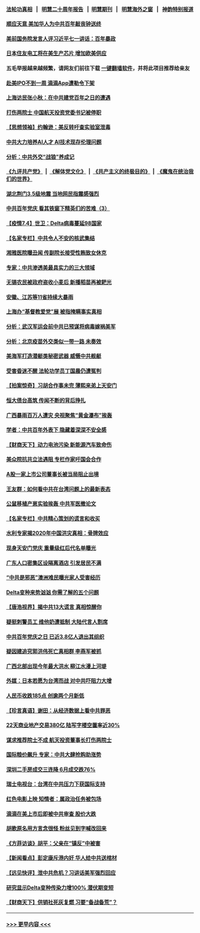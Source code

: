 #### [法轮功真相](https://github.com/gfw-breaker/truth/blob/master/README.md?t=0) &nbsp;&nbsp;|&nbsp;&nbsp; [明慧二十周年报告](https://github.com/gfw-breaker/mh-reports/blob/master/README.md?t=0) &nbsp;&nbsp;|&nbsp;&nbsp;[明慧期刊](https://github.com/gfw-breaker/mh-qikan) &nbsp;&nbsp;|&nbsp;&nbsp; [明慧海外之窗](https://github.com/gfw-breaker/mh-news/blob/master/README.md?t=0) &nbsp;&nbsp;|&nbsp;&nbsp; [神韵特别报道](https://github.com/gfw-breaker/mh-news/blob/master/shenyun.md?t=0)
#### [顺应天意 美加华人为中共百年敲丧钟送终](../pages/nsc413/n13066942.md?t=07050302) 
#### [美前国务院发言人评习近平七一讲话：百年暴政](../pages/nsc413/n13066986.md?t=07050302) 
#### [日本住友电工将在美生产芯片 增加欧美供应](../pages/nsc413/n13066864.md?t=07050302) 
#### 五毛举报越来越频繁，请网友们前往下载 [一键翻墙软件](https://github.com/gfw-breaker/ssr-accounts)，并将此项目推荐给亲友
#### [赴美IPO不到一周 滴滴App遭勒令下架](../pages/nsc413/n13066826.md?t=07050302) 
#### [上海访民张小秋：在中共建党百年之日的遭遇](../pages/nsc413/n13066384.md?t=07050302) 
#### [打伤两院士 中国航天投资党委书记被停职](../pages/nsc413/n13066633.md?t=07050302) 
#### [【思想领袖】约翰逊：美反转吁查实验室泄毒](../pages/nsc413/n13033632.md?t=07050302) 
#### [中共大力培养AI人才 AI技术现存伦理问题](../pages/nsc413/n13065889.md?t=07050302) 
#### [分析：中共外交“战狼”养成记](../pages/nsc413/n13065765.md?t=07050302) 
#### [《九评共产党》](https://github.com/begood0513/9ping.md/blob/master/README.md) &nbsp;|&nbsp; [《解体党文化》](../../../../jtdwh.md/blob/master/README.md)  &nbsp;|&nbsp; [《共产主义的终极目的》](../../../../gczydzjmd.md/blob/master/README.md) &nbsp;|&nbsp; [《魔鬼在统治我们的世界》](../../../../mgztzwmdsj.md/blob/master/README.md) 
#### [湖北荆门3.5级地震 当地网民指震感强烈](../pages/nsc413/n13066520.md?t=07050302) 
#### [中共百年党庆 看其铁窗下精英们的苦难（3）](../pages/nsc413/n13065400.md?t=07050302) 
#### [【疫情7.4】世卫：Delta病毒蔓延98国家](../pages/nsc413/n13066463.md?t=07050302) 
#### [【名家专栏】中共令人不安的核武集结](../pages/nsc413/n13065256.md?t=07050302) 
#### [湘雅医院曝丑闻 传副院长接受性贿致女休克](../pages/nsc413/n13066315.md?t=07050302) 
#### [专家：中共渗透美最具实力的三大领域](../pages/nsc413/n13059369.md?t=07050302) 
#### [无锡农民被政府盗收小麦后 新播稻苗再被耙光](../pages/nsc413/n13066356.md?t=07050302) 
#### [安徽、江苏等11省持续大暴雨](../pages/nsc413/n13066222.md?t=07050302) 
#### [上海办“基督教爱党”展 被指掩瞒事实真相](../pages/nsc413/n13066185.md?t=07050302) 
#### [分析：武汉军运会前中共已预谋将病毒嫁祸美军](../pages/nsc413/n13066167.md?t=07050302) 
#### [分析：北京疫苗外交类似一带一路 未奏效](../pages/nsc413/n13054388.md?t=07050302) 
#### [美海军打造潜艇类秘密武器 威慑中共舰艇](../pages/nsc413/n13057023.md?t=07050302) 
#### [受害昏迷不醒 法轮功学员丁国晨仍遭冤判](../pages/nsc413/n13065106.md?t=07050302) 
#### [【拍案惊奇】习胡合作事未完 薄熙来弟上天安门](../pages/nsc413/n13065867.md?t=07050302) 
#### [恒大债台高筑 传闻不断的背后挣扎](../pages/nsc413/n13065692.md?t=07050302) 
#### [广西暴雨百万人遭灾 央视聚焦“黄金瀑布”挨轰](../pages/nsc413/n13065877.md?t=07050302) 
#### [学者：中共百年外表下 隐藏着深深不安全感](../pages/nsc413/n13065767.md?t=07050302) 
#### [【财商天下】动力电池污染 新能源汽车致命伤](../pages/nsc413/n13065355.md?t=07050302) 
#### [美众院抗共立法遇阻 专栏作家吁国会合作](../pages/nsc413/n13065784.md?t=07050302) 
#### [A股一家上市公司董事长被当局阻止出境](../pages/nsc413/n13065763.md?t=07050302) 
#### [王友群：如何看中共在台湾问题上的最新表态](../pages/nsc413/n13064829.md?t=07050302) 
#### [公鼠移植产崽实验挨轰 中共军医撤论文](../pages/nsc413/n13065738.md?t=07050302) 
#### [【名家专栏】中共精心策划的谎言和收买](../pages/nsc413/n13065253.md?t=07050302) 
#### [水利专家揭2020年中国洪灾真相：骨牌效应](../pages/nsc413/n13065569.md?t=07050302) 
#### [现身天安门党庆 重量级红后代名单曝光](../pages/nsc413/n13065475.md?t=07050302) 
#### [广东人口密集区设隔离酒店 引发居民不满](../pages/nsc413/n13065485.md?t=07050302) 
#### [“中共是邪恶”澳洲难民曝光家人受害经历](../pages/nsc413/n13064516.md?t=07050302) 
#### [Delta变种来势汹汹 你需了解的五个问题](../pages/nsc413/n13065422.md?t=07050302) 
#### [【唐浩视界】揭中共13大谎言 真相惊醒你](../pages/nsc413/n13065208.md?t=07050302) 
#### [疑挺刺警员工 维他奶遭抵制 大陆代言人割席](../pages/nsc413/n13065142.md?t=07050302) 
#### [中共百年党庆之日 已近3.8亿人退出其组织](../pages/nsc413/n13065209.md?t=07050302) 
#### [疑因建追究郭洪伟死亡真相群 李燕军被抓](../pages/nsc413/n13065037.md?t=07050302) 
#### [广西北部出现今年最大洪水 柳江水漫上河堤](../pages/nsc413/n13065079.md?t=07050302) 
#### [外媒：日本若愿为台湾而战 对中共吓阻力大增](../pages/nsc413/n13065060.md?t=07050302) 
#### [人民币收跌185点 创逾两个月新低](../pages/nsc413/n13065002.md?t=07050302) 
#### [【珍言真语】谢田：从经济数据上看中共罪恶](../pages/nsc413/n13060579.md?t=07050302) 
#### [22天商业地产交易380亿 陆写字楼空置率近30%](../pages/nsc413/n13064734.md?t=07050302) 
#### [谋求推荐院士不成 航天投资董事长打伤两院士](../pages/nsc413/n13064946.md?t=07050302) 
#### [国际粮价飙升 专家：中共大肆抢购助涨势](../pages/nsc413/n13064616.md?t=07050302) 
#### [深圳二手房成交三连降 6月成交跌76%](../pages/nsc413/n13064432.md?t=07050302) 
#### [瑞士电视台：台湾在中共压力下获国际支持](../pages/nsc413/n13064735.md?t=07050302) 
#### [红色电影上映 知情者：属政治任务被包场](../pages/nsc413/n13064518.md?t=07050302) 
#### [滴滴在美上市后即被中共审查 股价大跌](../pages/nsc413/n13064337.md?t=07050302) 
#### [胡歌原名用方言念很怪 粉丝见到字喊改回来](../pages/nsc413/n13064291.md?t=07050302) 
#### [《方菲访谈》胡平：父亲在“镇反”中被害](../pages/nsc413/n13064114.md?t=07050302) 
#### [【新闻看点】彭定康斥港内奸 华人给中共送棺材](../pages/nsc413/n13064230.md?t=07050302) 
#### [【远见快评】泄中共危机？习讲话美军强烈回应](../pages/nsc413/n13064269.md?t=07050302) 
#### [研究显示Delta变种传染力增100% 潜伏期变短](../pages/nsc413/n13064213.md?t=07050302) 
#### [【财商天下】供销社死灰复燃 习要“备战备荒”？](../pages/nsc413/n13063847.md?t=07050302) 

----
#### [ >>> 更早内容 <<< ](../indexes/nsc413-earlier.md)
